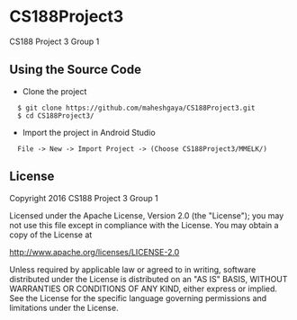 # CS188Project3
CS188 Project 3 Group 1

## Using the Source Code
- Clone the project 
```
  $ git clone https://github.com/maheshgaya/CS188Project3.git
  $ cd CS188Project3/
```

- Import the project in Android Studio

```
  File -> New -> Import Project -> (Choose CS188Project3/MMELK/)
```


## License

  Copyright 2016 CS188 Project 3 Group 1

Licensed under the Apache License, Version 2.0 (the "License"); you may not use this file except in compliance with the License. You may obtain a copy of the License at

http://www.apache.org/licenses/LICENSE-2.0

Unless required by applicable law or agreed to in writing, software distributed under the License is distributed on an "AS IS" BASIS, WITHOUT WARRANTIES OR CONDITIONS OF ANY KIND, either express or implied. See the License for the specific language governing permissions and limitations under the License.

